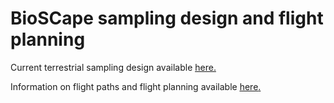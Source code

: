 # BioSCape sampling design and flight planning

Current terrestrial sampling design available <u><a href="https://bioscape-io.github.io/flight_planning/sampling_design">here</a>.</u>

Information on flight paths and flight planning available <u><a href="https://bioscape-io.github.io/flight_planning/flight_planning">here</a>.</u>




